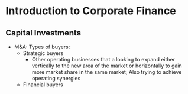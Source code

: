 # Introduction to Corporate Finance

## Capital Investments
- M&A: Types of buyers:
  - Strategic buyers
    - Other operating businesses that a looking to expand either vertically to the new area of the market or horizontally to gain more market share in the same market; Also trying to achieve operating synergies
  - Financial buyers
